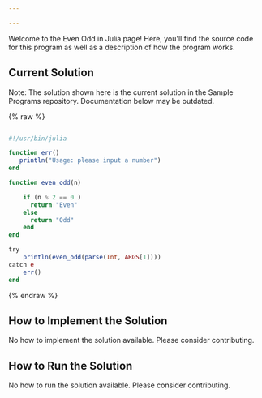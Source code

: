 ```yaml
---

---
```


Welcome to the Even Odd in Julia page! Here, you'll find the source code for this program as well as a description of how the program works.

## Current Solution

Note: The solution shown here is the current solution in the Sample Programs repository. Documentation below may be outdated.

{% raw %}

```Julia

#!/usr/bin/julia

function err() 
   println("Usage: please input a number")
end

function even_odd(n)

    if (n % 2 == 0 )
      return "Even"
    else
      return "Odd"
    end  
end

try
    println(even_odd(parse(Int, ARGS[1])))
catch e
    err()
end

```

{% endraw %}

## How to Implement the Solution

No how to implement the solution available. Please consider contributing.

## How to Run the Solution

No how to run the solution available. Please consider contributing.